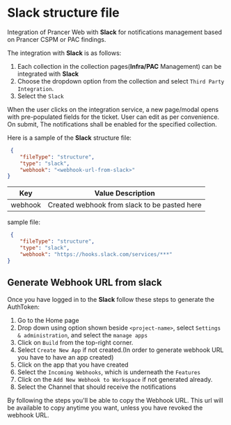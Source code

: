 # Slack structure file

Integration of Prancer Web with **Slack** for notifications management based on Prancer CSPM or PAC findings.

The integration with **Slack** is as follows:

1. Each collection in the collection pages(**Infra/PAC** Management) can be integrated with **Slack**
2. Choose the dropdown option from the collection and select `Third Party Integration`.
3. Select the `Slack`

When the user clicks on the integration service, a new page/modal opens with pre-populated fields for the  ticket. User can edit as per convenience. On submit, The notifications shall be enabled for the specified collection.


Here is a sample of the **Slack** structure file:

```json
 {
    "fileType": "structure",
    "type": "slack",
    "webhook": "<webhook-url-from-slack>"
}
```

| Key           |Value Description |
| ------------- |:-------------:   |
|webhook| Created webhook from slack to be pasted here|

sample file:

```json
 {
    "fileType": "structure",
    "type": "slack",
    "webhook": "https://hooks.slack.com/services/***"
}
```

## Generate Webhook URL from slack

Once you have logged in to the **Slack** follow these steps to generate the AuthToken:

1. Go to the Home page
2. Drop down using option shown beside `<project-name>`, select `Settings & administration`, and select the `manage apps`
3. Click on `Build` from the top-right corner.
4. Select `Create New App` if not created.(In order to generate webhook URL you have to have an app created)
5. Click on the app that you have created
6. Select the `Incoming Webhooks`, which is underneath the `Features`
7. Click on the `Add New Webhook to Workspace` if not generated already.
8. Select the Channel that should receive the notifications

By following the steps you'll be able to copy the Webhook URL. This url will be available to copy anytime you want, unless you have revoked the webhook URL.
